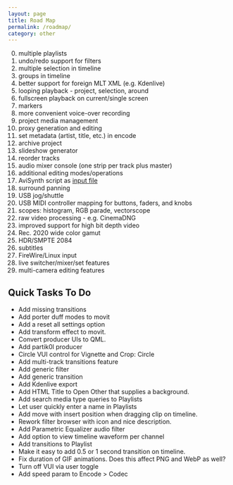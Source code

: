 ```yaml
---
layout: page
title: Road Map
permalink: /roadmap/
category: other
---
```


<!-- Shotcut Responsive -->
<ins class="adsbygoogle"
    style="display:block"
    data-ad-client="ca-pub-1305424236533187"
    data-ad-slot="3403753557"
    data-ad-format="auto"></ins>
<script>
(adsbygoogle = window.adsbygoogle || []).push({});
</script>

0. multiple playlists
1. undo/redo support for filters
2. multiple selection in timeline
3. groups in timeline
4. better support for foreign MLT XML (e.g. Kdenlive)
5. looping playback - project, selection, around
6. fullscreen playback on current/single screen
13. markers
8. more convenient voice-over recording
19. project media management
9. proxy generation and editing
10. set metadata (artist, title, etc.) in encode
11. archive project
14. slideshow generator
16. reorder tracks
18. audio mixer console (one strip per track plus master)
20. additional editing modes/operations
21. AviSynth script as [input file](http://www.ffmpeg.org/general.html#AviSynth)
22. surround panning
23. USB jog/shuttle
24. USB MIDI controller mapping for buttons, faders, and knobs
25. scopes: histogram, RGB parade, vectorscope
26. raw video processing - e.g. CinemaDNG
27. improved support for high bit depth video
28. Rec. 2020 wide color gamut
29. HDR/SMPTE 2084
30. subtitles
31. FireWire/Linux input
32. live switcher/mixer/set features
33. multi-camera editing features

Quick Tasks To Do
-----------------

-   Add missing transitions
-   Add porter duff modes to movit
-   Add a reset all settings option
-   Add transform effect to movit.
-   Convert producer UIs to QML.
-   Add partik0l producer
-   Circle VUI control for Vignette and Crop: Circle
-   Add multi-track transitions feature
-   Add generic filter
-   Add generic transition
-   Add Kdenlive export
-   Add HTML Title to Open Other that supplies a background.
-   Add search media type queries to Playlists
-   Let user quickly enter a name in Playlists
-   Add move with insert position when dragging clip on timeline.
-   Rework filter browser with icon and nice description.
-   Add Parametric Equalizer audio filter
-   Add option to view timeline waveform per channel
-   Add transitions to Playlist
-   Make it easy to add 0.5 or 1 second transition on timeline.
-   Fix duration of GIF animations. Does this affect PNG and WebP as well?
-   Turn off VUI via user toggle
-   Add speed param to Encode > Codec
